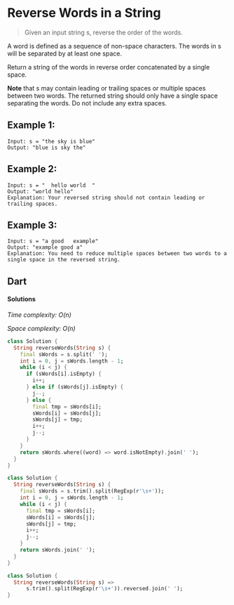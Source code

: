 # Reverse Words in a String
>Given an input string s, reverse the order of the words.

A word is defined as a sequence of non-space characters. The words in s will be separated by at least one space.

Return a string of the words in reverse order concatenated by a single space.

**Note** that s may contain leading or trailing spaces or multiple spaces between two words. The returned string should only have a single space separating the words. Do not include any extra spaces.

## Example 1:
```
Input: s = "the sky is blue"
Output: "blue is sky the"
```
## Example 2:
```
Input: s = "  hello world  "
Output: "world hello"
Explanation: Your reversed string should not contain leading or trailing spaces.
```
## Example 3:
```
Input: s = "a good   example"
Output: "example good a"
Explanation: You need to reduce multiple spaces between two words to a single space in the reversed string.
```
## Dart
#### Solutions

*Time complexity: O(n)*

*Space complexity: O(n)*

```dart
class Solution {
  String reverseWords(String s) {
    final sWords = s.split(' ');
    int i = 0, j = sWords.length - 1;
    while (i < j) {
      if (sWords[i].isEmpty) {
        i++;
      } else if (sWords[j].isEmpty) {
        j--;
      } else {
        final tmp = sWords[i];
        sWords[i] = sWords[j];
        sWords[j] = tmp;
        i++;
        j--;
      }
    }
    return sWords.where((word) => word.isNotEmpty).join(' ');
  }
}
```

```dart
class Solution {
  String reverseWords(String s) {
    final sWords = s.trim().split(RegExp(r'\s+'));
    int i = 0, j = sWords.length - 1;
    while (i < j) {
      final tmp = sWords[i];
      sWords[i] = sWords[j];
      sWords[j] = tmp;
      i++;
      j--;
    }
    return sWords.join(' ');
  }
}
```

```dart
class Solution {
  String reverseWords(String s) =>
      s.trim().split(RegExp(r'\s+')).reversed.join(' ');
}
```
